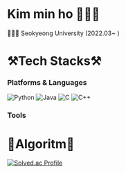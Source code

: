 # Kim min ho 👨🏻‍💻
👨🏻‍🎓 Seokyeong University (2022.03~ )

# ⚒️Tech Stacks⚒️
### Platforms & Languages
![Python](https://img.shields.io/badge/Python-3776AB.svg?&style=for-the-badge&logo=Python&logoColor=white)
![Java](https://img.shields.io/badge/Java-007396.svg?&style=for-the-badge&logo=Java&logoColor=white)
![C](https://img.shields.io/badge/C-00599C?style=for-the-badge&logo=c&logoColor=white)
![C++](https://img.shields.io/badge/C%2B%2B-00599C?style=for-the-badge&logo=c%2B%2B&logoColor=white)
### Tools

# 🔗Algoritm🔗
[![Solved.ac Profile](http://mazassumnida.wtf/api/v2/generate_badge?boj=minho020805)](https://solved.ac/minho020805/)
